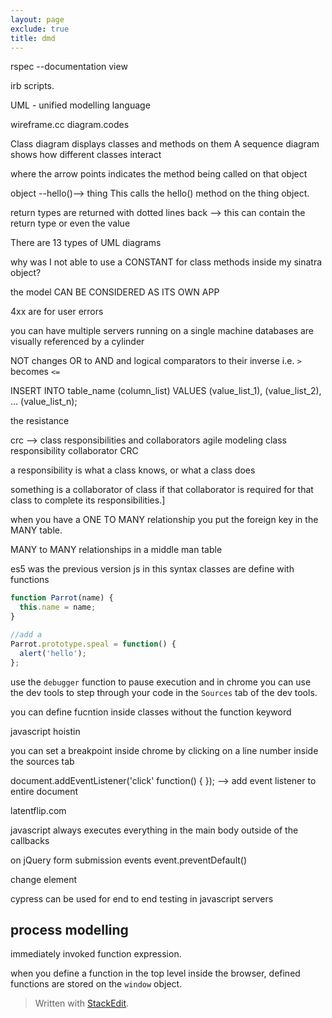```yaml
---
layout: page
exclude: true
title: dmd
---
```


rspec --documentation view

irb scripts.

UML - unified modelling language

wireframe.cc
diagram.codes

Class diagram displays classes and methods on them
A sequence diagram shows how different classes interact

where the arrow points indicates the method being called on that object

object --hello()--> thing
This calls the hello() method on the thing object.

return types are returned with dotted lines back --> this can contain the return type or even the value

There are 13 types of UML diagrams


why was I not able to use a CONSTANT for class methods inside my sinatra object?

the model CAN BE CONSIDERED AS ITS OWN APP

4xx are for user errors

you can have multiple servers running on a single machine
databases are visually referenced by a cylinder


NOT changes OR to AND and logical comparators to their inverse i.e. `>` becomes `<=`

INSERT INTO table_name (column_list)
VALUES
    (value_list_1),
    (value_list_2),
    ...
    (value_list_n);

the resistance

crc --> class responsibilities and collaborators
agile modeling class responsibility collaborator CRC

a responsibility is what a class knows, or what a class does

something is a collaborator of class if that collaborator is required for that class to complete its responsibilities.]

when you have a ONE TO MANY relationship you put the foreign key in the MANY table.

MANY to MANY relationships in a middle man table

es5 was the previous version js
in this syntax classes are define with functions
```js
function Parrot(name) {
  this.name = name;
}

//add a 
Parrot.prototype.speal = function() {
  alert('hello');
};

```

use the `debugger` function to pause execution and in chrome you can use the dev tools to step through your code in the `Sources` tab of the dev tools.

you can define fucntion inside classes without the function keyword

javascript hoistin

you can set a breakpoint inside chrome by clicking on a line number inside the sources tab

document.addEventListener('click' function() { }); --> add event listener to entire document

latentflip.com

javascript always executes everything in the main body outside of the callbacks

on jQuery form submission events
event.preventDefault()

change element

cypress can be used for end to end testing in javascript servers
## process modelling


immediately invoked function expression.

when you define a function in the top level inside the browser, defined functions are stored on the `window` object.

> Written with [StackEdit](https://stackedit.io/).
<!--stackedit_data:
eyJoaXN0b3J5IjpbLTEwNjMzODA0NTQsLTE3ODY0OTUzMTMsOD
kzNzMyNDcwLC0xMjEzNTQwNDQyLDEwOTQxMzQxMjQsLTExMDAy
Mzc0MzcsLTE3MTkxOTUyNzQsLTE4NTEyMjg4MiwxMzQ0NTIyMT
c4LDE2Njg2NzY4NDEsLTE5MjgwODI4LDE5NDEyODU4NTMsLTYy
NjczODE3MywtMTk4NzYyOTM0LC0xNjQ0ODQ3NjkwLC02NDk2Mj
AwMzMsLTIwODUwNTE5NzEsLTIwMzU4Nzk0MDYsLTExMzI4NDYx
MzcsMTgwMTU3NTc5OF19
-->